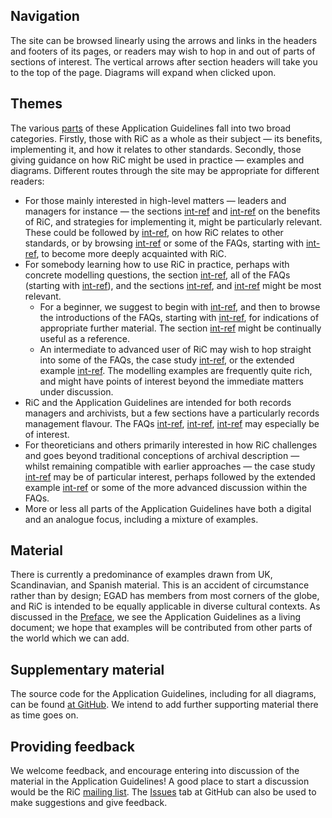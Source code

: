 Navigation
----------

The site can be browsed linearly using the arrows and links in the headers and footers of its pages, or readers may wish to hop in and out of parts of sections of interest. The vertical arrows after section headers will take you to the top of the page. Diagrams will expand when clicked upon.

Themes
------

The various [parts](table_of_contents.html) of these Application Guidelines fall into two broad categories. Firstly, those with RiC as a whole as their subject — its benefits, implementing it, and how it relates to other standards. Secondly, those giving guidance on how RiC might be used in practice — examples and diagrams. Different routes through the site may be appropriate for different readers:

* For those mainly interested in high-level matters — leaders and managers for instance — the sections [int-ref](int-ref:what_are_the_benefits_of_using_ric) and [int-ref](int-ref:implementation_strategies) on the benefits of RiC, and strategies for implementing it, might be particularly relevant. These could be followed by [int-ref](int-ref:combining_ric_with_other_standards), on how RiC relates to other standards, or by browsing [int-ref](int-ref:getting_started_with_ric) or some of the FAQs, starting with [int-ref](int-ref:faq--general_questions_and_smaller_modelling_questions), to become more deeply acquainted with RiC.
* For somebody learning how to use RiC in practice, perhaps with concrete modelling questions, the section [int-ref](int-ref:getting_started_with_ric), all of the FAQs (starting with [int-ref](int-ref:faq--general_questions_and_smaller_modelling_questions)), and the sections [int-ref](int-ref:case_study--how_might_ric_be_of_use_to_indigenous_communities_and_other_minority_groups), and [int-ref](int-ref:extended_example--cervantes_and_the_printing_of_don_quixote) might be most relevant.
    * For a beginner, we suggest to begin with [int-ref](int-ref:getting_started_with_ric), and then to browse the introductions of the FAQs, starting with [int-ref](int-ref:faq--general_questions_and_smaller_modelling_questions), for indications of appropriate further material. The section [int-ref](int-ref:mappings) might be continually useful as a reference.
    * An intermediate to advanced user of RiC may wish to hop straight into some of the FAQs, the case study [int-ref](int-ref:case_study--how_might_ric_be_of_use_to_indigenous_communities_and_other_minority_groups), or the extended example [int-ref](int-ref:extended_example--cervantes_and_the_printing_of_don_quixote). The modelling examples are frequently quite rich, and might have points of interest beyond the immediate matters under discussion.
* RiC and the Application Guidelines are intended for both records managers and archivists, but a few sections have a particularly records management flavour. The FAQs [int-ref](int-ref:faq--general_questions_and_smaller_modelling_questions:is-ric-intended-for-records-managers-as-well-as-archivists), [int-ref](int-ref:faq--sequences), [int-ref](int-ref:faq--how_to_describe_activities_such_as_digitization_appraisal_or_disposition:appraisal-and-disposition) may especially be of interest.
* For theoreticians and others primarily interested in how RiC challenges and goes beyond traditional conceptions of archival description — whilst remaining compatible with earlier approaches — the case study [int-ref](int-ref:case_study--how_might_ric_be_of_use_to_indigenous_communities_and_other_minority_groups) may be of particular interest, perhaps followed by the extended example [int-ref](int-ref:extended_example--cervantes_and_the_printing_of_don_quixote) or some of the more advanced discussion within the FAQs.
* More or less all parts of the Application Guidelines have both a digital and an analogue focus, including a mixture of examples.

Material
--------

There is currently a predominance of examples drawn from UK, Scandinavian, and Spanish material. This is an accident of circumstance rather than by design; EGAD has members from most corners of the globe, and RiC is intended to be equally applicable in diverse cultural contexts. As discussed in the [Preface](preface.html), we see the Application Guidelines as a living document; we hope that examples will be contributed from other parts of the world which we can add.

Supplementary material
----------------------

The source code for the Application Guidelines, including for all diagrams, can be found [at GitHub](https://github.com/ICA-EGAD/RiC-AG). We intend to add further supporting material there as time goes on.

Providing feedback
-----------------

We welcome feedback, and encourage entering into discussion of the material in the Application Guidelines! A good place to start a discussion would be the RiC [mailing list](https://groups.google.com/g/Records_in_Contexts_users/). The [Issues](https://github.com/ICA-EGAD/RiC-AG/issues) tab at GitHub can also be used to make suggestions and give feedback.
